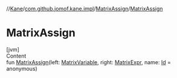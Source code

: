 //[Kane](../../index.md)/[com.github.jomof.kane.impl](../index.md)/[MatrixAssign](index.md)/[MatrixAssign](-matrix-assign.md)



# MatrixAssign  
[jvm]  
Content  
fun [MatrixAssign](-matrix-assign.md)(left: [MatrixVariable](../-matrix-variable/index.md), right: [MatrixExpr](../../com.github.jomof.kane/-matrix-expr/index.md), name: [Id](../index.md#%5Bcom.github.jomof.kane.impl%2FId%2F%2F%2FPointingToDeclaration%2F%5D%2FClasslikes%2F-943712717) = anonymous)  



